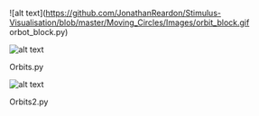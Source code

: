 ![alt text](https://github.com/JonathanReardon/Stimulus-Visualisation/blob/master/Moving_Circles/Images/orbit_block.gif
orbot_block.py)

![alt text](https://github.com/JonathanReardon/Stimulus-Visualisation/blob/master/Moving_Circles/Images/Orbits.gif "Orbits")

Orbits.py

![alt text](https://github.com/JonathanReardon/Stimulus-Visualisation/blob/master/Moving_Circles/Images/Orbits2.gif "Orbits2")

Orbits2.py
